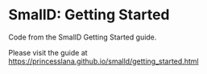 # SmallD: Getting Started

Code from the SmallD Getting Started guide.

Please visit the guide at https://princesslana.github.io/smalld/getting_started.html
